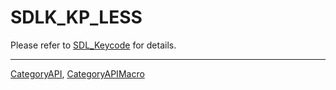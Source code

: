 # SDLK_KP_LESS

Please refer to [SDL_Keycode](SDL_Keycode) for details.

----
[CategoryAPI](CategoryAPI), [CategoryAPIMacro](CategoryAPIMacro)

